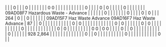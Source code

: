 | | | 0 | | | 0 | | | |
| | | 0  0 | | | | | | |
| | | | 0 | | | | 0 | 0 |
| | | | 0 | | | | | |
| 09AD08F7 Hazardous Waste - Advance | | | | | | 0 | | |
| | | | 0 | | | | 0 | 0 |
| | 264 | 0 | | 0 | | | | |
| 09AD15F7 Haz Waste Advance 09AD16F7 Haz Waste Advance | 87 | | 0 | | | | | |
| | | | | 0 | 0 | | | |
| | | | | | | | 0 | 0 |
| | | | | 0 | 0 | | | |
| | | | | | 0 | | | |
| | | | | | | | 0 | 0 |
| | | | | | | | 0  0 | 0  0 |
| | | 0 | | 0 | | | | |
| | | | | | 0 | | | |
| | 928  2,864 | | | | | | | |
| | | | | 0 | | 0 | | |
| | | | | | | 0 | | |
| | | | | | | | 0 | |